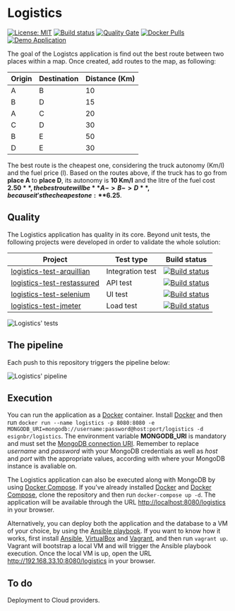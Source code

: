 # Logistics

[![License: MIT](https://img.shields.io/badge/License-MIT-yellow.svg)](https://opensource.org/licenses/MIT) [![Build status](https://travis-ci.org/esign-consulting/logistics.svg?branch=master)](https://travis-ci.org/esign-consulting/logistics) [![Quality Gate](https://sonarcloud.io/api/project_badges/measure?project=br.com.esign%3Alogistics&metric=alert_status)](https://sonarcloud.io/dashboard/index/br.com.esign:logistics) [![Docker Pulls](https://img.shields.io/docker/pulls/esignbr/logistics.svg)](https://hub.docker.com/r/esignbr/logistics) [![Demo Application](https://img.shields.io/website-up-down-green-red/http/www.esign.com.br/logistics.svg?label=demo)](http://www.esign.com.br/logistics)

The goal of the Logistcs application is find out the best route between two places within a map. Once created, add routes to the map, as following:

Origin | Destination | Distance (Km)
------ | ----------- | -------------
A | B | 10
B | D | 15
A | C | 20
C | D | 30
B | E | 50
D | E | 30

The best route is the cheapest one, considering the truck autonomy (Km/l) and the fuel price (l). Based on the routes above, if the truck has to go from **place A** to **place D**, its autonomy is **10 Km/l** and the litre of the fuel cost **$2.50**, the best route will be **A -> B -> D**, because it's the cheapest one: **$6.25**.

## Quality

The Logistics application has quality in its core. Beyond unit tests, the following projects were developed in order to validate the whole solution:

Project | Test type | Build status
------- | --------- | ------------
[logistics-test-arquillian](https://github.com/esign-consulting/logistics-test-arquillian) | Integration test | [![Build status](https://travis-ci.org/esign-consulting/logistics-test-arquillian.svg?branch=master)](https://travis-ci.org/esign-consulting/logistics-test-arquillian)
[logistics-test-restassured](https://github.com/esign-consulting/logistics-test-restassured) | API test | [![Build status](https://travis-ci.org/esign-consulting/logistics-test-restassured.svg?branch=master)](https://travis-ci.org/esign-consulting/logistics-test-restassured)
[logistics-test-selenium](https://github.com/esign-consulting/logistics-test-selenium) | UI test | [![Build status](https://travis-ci.org/esign-consulting/logistics-test-selenium.svg?branch=master)](https://travis-ci.org/esign-consulting/logistics-test-selenium)
[logistics-test-jmeter](https://github.com/esign-consulting/logistics-test-jmeter) | Load test | [![Build status](https://travis-ci.org/esign-consulting/logistics-test-jmeter.svg?branch=master)](https://travis-ci.org/esign-consulting/logistics-test-jmeter)

![Logistics' tests](http://www.esign.com.br/logistics-tests.png)

## The pipeline

Each push to this repository triggers the pipeline below:

![Logistics' pipeline](http://www.esign.com.br/logistics.png)

## Execution

You can run the application as a [Docker](https://www.docker.com) container. Install [Docker](https://docs.docker.com/install) and then run `docker run --name logistics -p 8080:8080 -e MONGODB_URI=mongodb://username:password@host:port/logistics -d esignbr/logistics`. The environment variable **MONGODB_URI** is mandatory and must set the [MongoDB connection URI](https://docs.mongodb.com/manual/reference/connection-string). Remember to replace *username* and *password* with your MongoDB credentials as well as *host* and *port* with the appropriate values, according with where your MongoDB instance is avaliable on.

The Logistics application can also be executed along with MongoDB by using [Docker Compose](https://docs.docker.com/compose). If you've already installed [Docker](https://docs.docker.com/install) and [Docker Compose](https://docs.docker.com/compose/install), clone the repository and then run `docker-compose up -d`. The application will be available through the URL <http://localhost:8080/logistics> in your browser.

Alternatively, you can deploy both the application and the database to a VM of your choice, by using the [Ansible playbook](playbook.yml). If you want to know how it works, first install [Ansible](https://www.ansible.com), [VirtualBox](https://www.virtualbox.org) and [Vagrant](https://www.vagrantup.com), and then run `vagrant up`. Vagrant will bootstrap a local VM and will trigger the Ansible playbook execution. Once the local VM is up, open the URL <http://192.168.33.10:8080/logistics> in your browser.

## To do

Deployment to Cloud providers.
